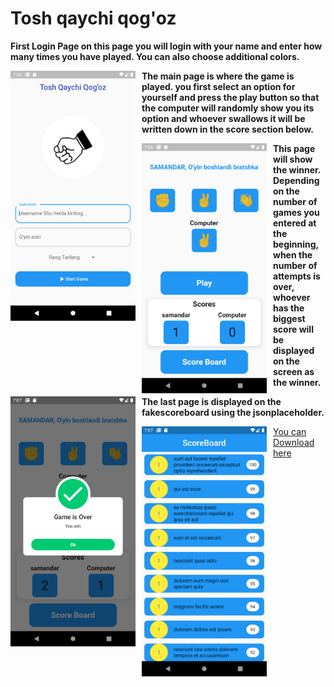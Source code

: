 # Tosh qaychi qog'oz


 <b>First Login Page on this page you will login with your name and enter how many times you have played. You can also choose additional colors.</b>

<img src="https://github.com/jasurovich/Game/blob/main/assets/images/Screenshot_1634652381.png"
     alt="Onboarding page"
     style="float: left; margin-right: 10px;" width="200" />
     
     
<b>The main page is where the game is played. you first select an option for yourself and press the play button so that the computer will randomly show you its option and whoever swallows it will be written down in the score section below.</b>
     
     

<img src="https://github.com/jasurovich/Game/blob/main/assets/images/Screenshot_1634652411.png"
     alt="Onboarding page"
     style="float: left; margin-right: 10px;" width="200" />
     
     
<b>This page will show the winner. Depending on the number of games you entered at the beginning, when the number of attempts is over, whoever has the biggest score will be displayed on the screen as the winner.</b>

     
<img src="https://github.com/jasurovich/Game/blob/main/assets/images/Screenshot_1634652422.png"
     alt="Onboarding page"
     style="float: left; margin-right: 10px;" width="200" /> 
     

     
<b>The last page is displayed on the fakescoreboard using the jsonplaceholder.</b>


<img src="https://github.com/jasurovich/Game/blob/main/assets/images/Screenshot_1634652427.png"
     alt="Onboarding page"
     style="float: left; margin-right: 10px;" width="200" />


<a href="https://github.com/jasurovich/Game/blob/main/app-arm64-v8a-release.apk">You can Download here</a>

